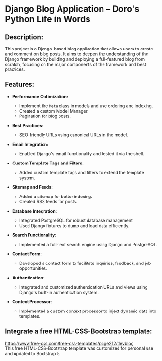 # Django Blog Application – Doro's Python Life in Words 

## Description:
This project is a Django-based blog application that allows users to create and comment on blog 
posts. It aims to deepen the understanding of the Django framework by building and deploying a 
full-featured blog from scratch, focusing on the major components of the framework and best 
practices.

## Features:
- **Performance Optimization:**
  - Implement the `Meta` class in models and use ordering and indexing.
  - Created a custom Model Manager.
  - Pagination for blog posts.

- **Best Practices:**
  - SEO-friendly URLs using canonical URLs in the model.

- **Email Integration:**
  - Enabled Django's email functionality and tested it via the shell.

- **Custom Template Tags and Filters**:
  - Added custom template tags and filters to extend the template system.
  
- **Sitemap and Feeds**:
  - Added a sitemap for better indexing.
  - Created RSS feeds for posts.
  
- **Database Integration**:
  - Integrated PostgreSQL for robust database management.
  - Used Django fixtures to dump and load data efficiently.
  
- **Search Functionality**:
  - Implemented a full-text search engine using Django and PostgreSQL.

- **Contact Form**:
  - Developed a contact form to facilitate inquiries, feedback, and job opportunities.

- **Authentication**:
  - Integrated and customized authentication URLs and views using Django's built-in authentication system.

- **Context Processor**:
  - Implemented a custom context processor to inject dynamic data into templates.


## Integrate a free HTML-CSS-Bootstrap template:
https://www.free-css.com/free-css-templates/page212/devblog <br>
This free HTML-CSS-Bootstrap template was customized for personal use and updated to Bootstrap 5.
